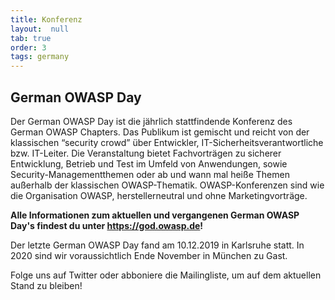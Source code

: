```yaml
---
title: Konferenz
layout:  null
tab: true
order: 3
tags: germany
---
```


## German OWASP Day

Der German OWASP Day ist die jährlich stattfindende Konferenz des German
OWASP Chapters. Das Publikum ist gemischt und reicht von der klassischen
“security crowd” über Entwickler, IT-Sicherheitsverantwortliche bzw.
IT-Leiter. Die Veranstaltung bietet Fachvorträgen zu sicherer
Entwicklung, Betrieb und Test im Umfeld von Anwendungen, sowie
Security-Managementthemen oder ab und wann mal heiße Themen außerhalb
der klassischen OWASP-Thematik. OWASP-Konferenzen sind wie die
Organisation OWASP, herstellerneutral und ohne Marketingvorträge.

**Alle Informationen zum aktuellen und vergangenen German OWASP Day's
findest du unter <https://god.owasp.de>!**

Der letzte German OWASP Day fand am 10.12.2019 in Karlsruhe statt. In
2020 sind wir voraussichtlich Ende November in München zu Gast.

Folge uns auf Twitter oder abboniere die Mailingliste, um auf dem
aktuellen Stand zu bleiben!
